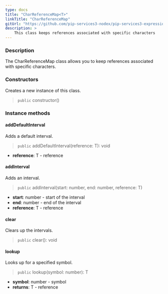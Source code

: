 ```yaml
---
type: docs
title: "CharReferenceMap<T>"
linkTitle: "CharReferenceMap"
gitUrl: "https://github.com/pip-services3-nodex/pip-services3-expressions-nodex"
description: > 
    This class keeps references associated with specific characters
---
```


### Description

The CharReferenceMap class allows you to keep references associated with specific characters.

### Constructors
Creates a new instance of this class.

> `public` constructor()


### Instance methods

#### addDefaultInterval
Adds a default interval.

> `public` addDefaultInterval(reference: T): void

- **reference**: T - reference


#### addInterval
Adds an interval.

> `public` addInterval(start: number, end: number, reference: T)

- **start**: number - start of the interval
- **end**: number - end of the interval
- **reference**: T - reference


#### clear
Clears up the intervals.

> `public` clear(): void


#### lookup
Looks up for a specified symbol.

> `public` lookup(symbol: number): T

- **symbol**: number - symbol
- **returns**: T - reference

